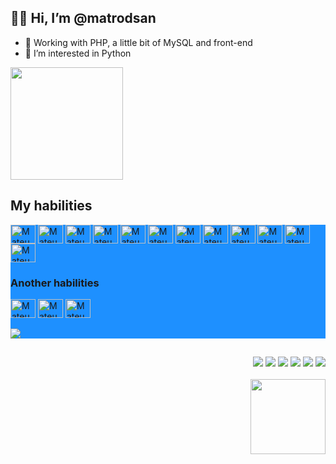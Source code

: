 <h2>&#128075;&#127996; Hi, I’m @matrodsan</h2>
<ul>
  <li>&#128188 Working with PHP, a little bit of MySQL and front-end</li>
  <li>&#128064 I’m interested in Python</li>
</ul>
<img height="180em" src="https://github-readme-stats.vercel.app/api?username=matrodsan&count_private=true&show_icons=true&theme=chartreuse-dark&icon_color=ffffff&title_color=66fc03&text_color=ffffff&bg_color=DEG,303133,424547&border_color=000000&custom_title=My%20contribuitions" />

## My habilities

<div style="display: inline_block; background-color:DodgerBlue;">
  <img align="center" alt="Mateus_HTML" height="30" width="40" src="https://cdn.jsdelivr.net/gh/devicons/devicon/icons/html5/html5-plain-wordmark.svg" />
  <img align="center" alt="Mateus_CSS" height="30" width="40" src="https://cdn.jsdelivr.net/gh/devicons/devicon/icons/css3/css3-plain-wordmark.svg" />
  <img align="center" alt="Mateus_PHP" height="30" width="40" src="https://cdn.jsdelivr.net/gh/devicons/devicon/icons/php/php-plain.svg" />
  <img align="center" alt="Mateus_JQUERY" height="30" width="40" src="https://cdn.jsdelivr.net/gh/devicons/devicon/icons/jquery/jquery-plain-wordmark.svg" />
  <img align="center" alt="Mateus_JAVA SCRIPT" height="30" width="40" src="https://cdn.jsdelivr.net/gh/devicons/devicon/icons/javascript/javascript-original.svg" />
  <img align="center" alt="Mateus_MYSQL" height="30" width="40" src="https://cdn.jsdelivr.net/gh/devicons/devicon/icons/mysql/mysql-original-wordmark.svg" />
  <img align="center" alt="Mateus_PYTHON" height="30" width="40" src="https://cdn.jsdelivr.net/gh/devicons/devicon/icons/python/python-original-wordmark.svg" />
  <!--<img align="center" alt="Mateus_DJANGO" height="30" width="40" src="https://cdn.jsdelivr.net/gh/devicons/devicon/icons/django/django-plain.svg" />-->
  <img align="center" alt="Mateus_BOOTSTRAP" height="30" width="40" src="https://cdn.jsdelivr.net/gh/devicons/devicon/icons/bootstrap/bootstrap-original-wordmark.svg" />
  <img align="center" alt="Mateus_ARDUINO" height="30" width="40" src="https://cdn.jsdelivr.net/gh/devicons/devicon/icons/arduino/arduino-original-wordmark.svg" />
  <img align="center" alt="Mateus_C" height="30" width="40" src="https://cdn.jsdelivr.net/gh/devicons/devicon/icons/c/c-original.svg" />
  <img align="center" alt="Mateus_C++" height="30" width="40" src="https://cdn.jsdelivr.net/gh/devicons/devicon/icons/cplusplus/cplusplus-original.svg" />
  <img align="center" alt="Mateus_LABVIEW" height="30" width="40" src="https://cdn.jsdelivr.net/gh/devicons/devicon/icons/labview/labview-original-wordmark.svg" />
  <br>
  <h3>Another habilities</h3>
  <img align="center" alt="Mateus_PHOTOSHOP" height="30" width="40" src="https://cdn.jsdelivr.net/gh/devicons/devicon/icons/photoshop/photoshop-plain.svg" />
  <img align="center" alt="Mateus_ILLUSTRATOR" height="30" width="40" src="https://cdn.jsdelivr.net/gh/devicons/devicon/icons/illustrator/illustrator-plain.svg" />
  <img align="center" alt="Mateus_AFTER EFFECTS" height="30" width="40" src="https://cdn.jsdelivr.net/gh/devicons/devicon/icons/aftereffects/aftereffects-plain.svg" />
  <br><br>
  <img src="https://github-readme-stats.vercel.app/api/top-langs/?username=matrodsan&theme=chartreuse-dark&icon_color=ffffff&title_color=66fc03&text_color=ffffff&bg_color=DEG,303133,424547&border_color=000000&layout=compact&show_icons=true" />
</div>
  
##
<div style="display: inline_block" align="right">
  <a href="https://api.whatsapp.com/send?phone=5527998175043"><img src="https://img.shields.io/badge/%20-whatsapp-brightgreen?colorA=199447&colorB=25D366&style=for-the-badge&logo=whatsapp&logoColor=white"/></a>
  <a href="https://www.fb.com/mateusrodriguessantos/"><img src="https://img.shields.io/badge/%20-facebook-brightgreen?colorA=135bba&colorB=1877F2&style=for-the-badge&logo=facebook&logoColor=white"/></a>
  <a href="https://www.instagram.com/mateusrsantos/"><img src="https://img.shields.io/badge/%20-instagram-brightgreen?colorA=91293c&colorB=E4405F&style=for-the-badge&logo=instagram&logoColor=white"/></a>
  <a href="https://www.linkedin.com/in/mateus-rodrigues-santos-65274594/"><img src="https://img.shields.io/badge/%20-linkedin-brightgreen?colorA=074685&colorB=0A66C2&style=for-the-badge&logo=linkedin&logoColor=white"/></a>
  <a href="mailto:mateusrodriguessantos@hotmail.com"><img src="https://img.shields.io/badge/%20-Outlook-brightgreen?colorA=005799&colorB=0078D4&style=for-the-badge&logo=Microsoft Outlook&logoColor=white"/></a>
  <a href="https://www.behance.net/mateusrodrigu5"><img src="https://img.shields.io/badge/%20-behance-brightgreen?colorA=1145a6&colorB=1769FF&style=for-the-badge&logo=behance&logoColor=white"/></a>
  <br><br>
  <img height="120em" src="https://github-readme-stats.vercel.app/api/pin/?username=matrodsan&repo=Exercicio_SSYS&show_owner=true&show_icons=true&theme=graywhite&border_color=000000" />
</div>
